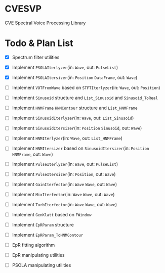 CVESVP
======

CVE Spectral Voice Processing Library

Todo & Plan List
===

- [x] Spectrum filter utilities
- [x] Implement `PSOLAIterlyzer`(in: `Wave`, out: `PulseList`)
- [x] Implement `PSOLAItersizer`(in: `Position` `DataFrame`, out: `Wave`)
- [ ] Implement `VOTFromWave` based on `STFTIterlyzer`(in: `Wave`, out: `Position`)
- [ ] Implement `Sinusoid` structure and `List_Sinusoid` and `Sinusoid_ToReal`
- [ ] Implement `HNMFrame` `HNMContour` structure and `List_HNMFrame`
- [ ] Implement `SinusoidIterlyzer`(in: `Wave`, out: `List_Sinusoid`)
- [ ] Implement `SinusoidItersizer`(in: `Position` `Sinusoid`, out: `Wave`)
- [ ] Implement `HNMIterlyzer`(in: `Wave`, out: `List_HNMFrame`)
- [ ] Implement `HNMItersizer` based on `SinusoidItersizer`(in: `Position` `HNMFrame`, out: `Wave`)
- [ ] Implement `PulseIterlyzer`(in: `Wave`, out: `PulseList`)
- [ ] Implement `PulseItersizer`(in: `Position`, out: `Wave`)
- [ ] Implement `GainIterfector`(in: `Wave` `Wave`, out: `Wave`)
- [ ] Implement `MixIterfector`(in: `Wave` `Wave`, out: `Wave`)
- [ ] Implement `TurbIterfector`(in: `Wave` `Wave`, out: `Wave`)
- [ ] Implement `GenKlatt` based on `FWindow`
- [ ] Implement `EpRParam` structure
- [ ] Implement `EpRParam_ToHNMContour`
- [ ] EpR fitting algorithm
- [ ] EpR manipulating utilities
- [ ] PSOLA manipulating utilities

